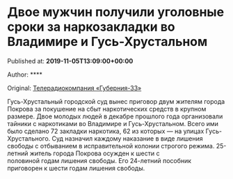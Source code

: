 
# Двое мужчин получили уголовные сроки за наркозакладки во Владимире и Гусь-Хрустальном

Published at: **2019-11-05T13:09:00+00:00**

Author: ****

Original: [Телерадиокомпания «Губерния-33»](http://trc33.ru/news/events/dvoe-muzhchin-poluchili-ugolovnye-sroki-za-narkozakladki-vo-vladimire-i-gus-khrustalnom-/)

Гусь-Хрустальный городской суд вынес приговор двум жителям города Покрова за покушение на сбыт наркотических средств в крупном размере.
Двое молодых людей в декабре прошлого года организовали тайники с наркотиками во Владимире и Гусь-Хрустальном. Всего ими было сделано 72 закладки наркотика, 62 из которых — на улицах Гусь-Хрустального.
Суд назначил каждому наказание в виде лишения свободы с отбыванием в исправительной колонии строгого режима. 25-летний житель города Покрова осужден к шести с половиной годам лишения свободы. Его 24-летний пособник приговорен к шести годам лишения свободы.
